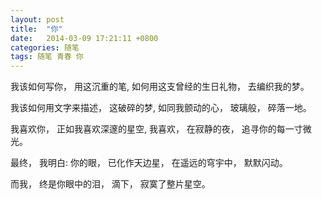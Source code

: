 ```yaml
---
layout: post
title:  "你"
date:   2014-03-09 17:21:11 +0800
categories: 随笔
tags: 随笔 青春 你
---
```


我该如何写你，
用这沉重的笔,
如何用这支曾经的生日礼物，
去编织我的梦。

我该如何用文字来描述，
这破碎的梦,
如同我颤动的心，
玻璃般，
碎落一地。

我喜欢你，
正如我喜欢深邃的星空,
我喜欢，
在寂静的夜，
追寻你的每一寸微光。

最终，
我明白:
你的眼，
已化作天边星，
在遥远的穹宇中，
默默闪动。

而我，
终是你眼中的泪，
滴下，
寂寞了整片星空。